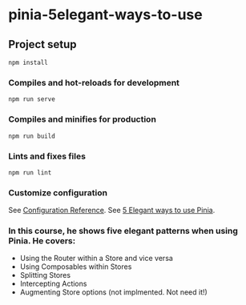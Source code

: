 # pinia-5elegant-ways-to-use

## Project setup

```
npm install
```

### Compiles and hot-reloads for development

```
npm run serve
```

### Compiles and minifies for production

```
npm run build
```

### Lints and fixes files

```
npm run lint
```

### Customize configuration

See [Configuration Reference](https://cli.vuejs.org/config/).
See [5 Elegant ways to use Pinia](https://www.vuemastery.com/courses/5-elegant-ways-to-use-pinia/elegant-pinia-intro).

### In this course, he shows five elegant patterns when using Pinia. He covers:

- Using the Router within a Store and vice versa
- Using Composables within Stores
- Splitting Stores
- Intercepting Actions
- Augmenting Store options (not implmented. Not need it!)
